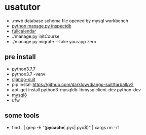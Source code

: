 # usatutor

- .mwb database schema file opened by mysql workbench
- [python manage.py inspectdb](https://docs.djangoproject.com/en/3.0/howto/legacy-databases/)
- [fullcalendar](https://fullcalendar.io/docs)
- ./manage.py initCourse
- ./manage.py migrate --fake yourapp zero

## pre install
- python3.7.7
- python3.7 -venv
- [django-suit](https://django-suit.readthedocs.io/en/v2/install.html)
- pip install https://github.com/darklow/django-suit/tarball/v2
- apt-get install python3-mysqldb libmysqlclient-dev python-dev
- [mysql8](https://www.tecmint.com/install-mysql-8-in-ubuntu/)
- ufw

## some tools
- find . | grep -E "(__pycache__|\.pyc|\.pyo$)" | xargs rm -rf

